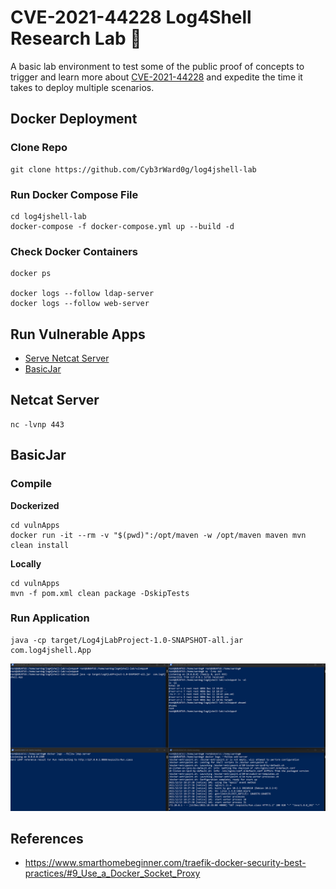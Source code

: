 # CVE-2021-44228 Log4Shell Research Lab 🚧

A basic lab environment to test some of the public proof of concepts to trigger and learn more about [CVE-2021-44228](https://nvd.nist.gov/vuln/detail/CVE-2021-44228) and expedite the time it takes to deploy multiple scenarios.

## Docker Deployment

### Clone Repo

```
git clone https://github.com/Cyb3rWard0g/log4jshell-lab
```
### Run Docker Compose File

```
cd log4jshell-lab
docker-compose -f docker-compose.yml up --build -d
```

### Check Docker Containers

```
docker ps

docker logs --follow ldap-server
docker logs --follow web-server
```

## Run Vulnerable Apps

* [Serve Netcat Server](#netcat-server)
* [BasicJar](#basicjar)

## Netcat Server

```
nc -lvnp 443
```

## BasicJar
### Compile

**Dockerized**
```
cd vulnApps
docker run -it --rm -v "$(pwd)":/opt/maven -w /opt/maven maven mvn clean install
```

**Locally**
```
cd vulnApps
mvn -f pom.xml clean package -DskipTests
```

### Run Application

```
java -cp target/Log4jLabProject-1.0-SNAPSHOT-all.jar  com.log4jshell.App
```

![](resources/images/log4jshell-trigger-rce-basicjar-reverseshell.png)

## References
* https://www.smarthomebeginner.com/traefik-docker-security-best-practices/#9_Use_a_Docker_Socket_Proxy